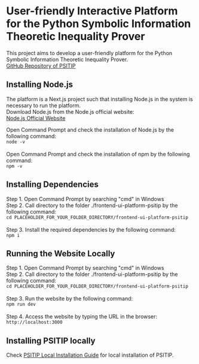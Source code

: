 # User-friendly Interactive Platform for the Python Symbolic Information Theoretic Inequality Prover
This project aims to develop a user-friendly platform for the Python Symbolic Information Theoretic Inequality Prover.  
[GitHub Repository of PSITIP](https://github.com/cheuktingli/psitip)
## Installing Node.js
The platform is a Next.js project such that installing Node.js in the system is necessary to run the platform.  
Download Node.js from the Node.js official website:  
[Node.js Official Website](https://nodejs.org/en)

Open Command Prompt and check the installation of Node.js by the following command:  
`node -v`<br>  
Open Command Prompt and check the installation of npm by the following command:  
`npm -v`<br>

## Installing Dependencies 
Step 1. Open Command Prompt by searching "cmd" in Windows  
Step 2. Call directory to the folder ./frontend-ui-platform-psitip by the following command:  
`cd PLACEHOLDER_FOR_YOUR_FOLDER_DIRECTORY/frontend-ui-platform-psitip`<br>  
Step 3. Install the required dependencies by the following command:  
`npm i`<br>  
## Running the Website Locally  
Step 1. Open Command Prompt by searching "cmd" in Windows  
Step 2. Call directory to the folder ./frontend-ui-platform-psitip by the following command:  
`cd PLACEHOLDER_FOR_YOUR_FOLDER_DIRECTORY/frontend-ui-platform-psitip`<br>  
Step 3. Run the website by the following command:  
`npm run dev`<br>  
Step 4. Access the website by typing the URL in the browser:  
`http://localhost:3000`<br>  

## Installing PSITIP locally
Check [PSITIP Local Installation Guide](https://github.com/cheuktingli/psitip?tab=readme-ov-file#installation-guide) for local installation of PSITIP.

